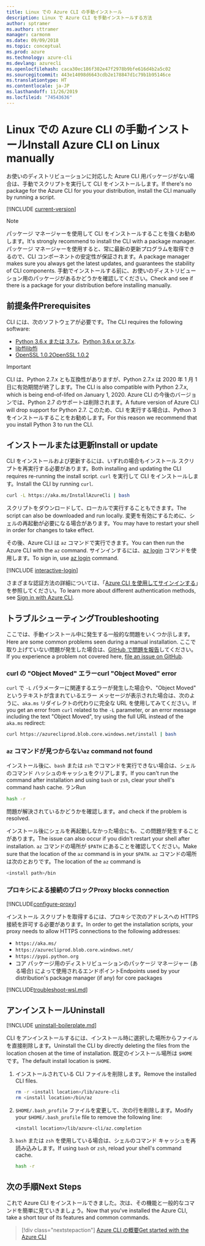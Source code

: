 ```yaml
---
title: Linux での Azure CLI の手動インストール
description: Linux で Azure CLI を手動インストールする方法
author: sptramer
ms.author: sttramer
manager: carmonm
ms.date: 09/09/2018
ms.topic: conceptual
ms.prod: azure
ms.technology: azure-cli
ms.devlang: azurecli
ms.openlocfilehash: caca30ec186f302e47f2978b9bfe616d4b2a5c02
ms.sourcegitcommit: 443e14098d6643cdb2e178847d1c79b1b95146ce
ms.translationtype: HT
ms.contentlocale: ja-JP
ms.lasthandoff: 11/26/2019
ms.locfileid: "74543636"
---
```

# <a name="install-azure-cli-on-linux-manually"></a><span data-ttu-id="3b3f7-103">Linux での Azure CLI の手動インストール</span><span class="sxs-lookup"><span data-stu-id="3b3f7-103">Install Azure CLI on Linux manually</span></span>

<span data-ttu-id="3b3f7-104">お使いのディストリビューションに対応した Azure CLI 用パッケージがない場合は、手動でスクリプトを実行して CLI をインストールします。</span><span class="sxs-lookup"><span data-stu-id="3b3f7-104">If there's no package for the Azure CLI for you your distribution, install the CLI manually by running a script.</span></span>

[!INCLUDE [current-version](includes/current-version.md)]

> [!NOTE]
> <span data-ttu-id="3b3f7-105">パッケージ マネージャーを使用して CLI をインストールすることを強くお勧めします。</span><span class="sxs-lookup"><span data-stu-id="3b3f7-105">It's strongly recommend to install the CLI with a package manager.</span></span> <span data-ttu-id="3b3f7-106">パッケージ マネージャーを使用すると、常に最新の更新プログラムを取得できるので、CLI コンポーネントの安定性が保証されます。</span><span class="sxs-lookup"><span data-stu-id="3b3f7-106">A package manager makes sure you always get the latest updates, and guarantees the stability of CLI components.</span></span> <span data-ttu-id="3b3f7-107">手動でインストールする前に、お使いのディストリビューション用のパッケージがあるかどうかを確認してください。</span><span class="sxs-lookup"><span data-stu-id="3b3f7-107">Check and see if there is a package for your distribution before installing manually.</span></span>

## <a name="prerequisites"></a><span data-ttu-id="3b3f7-108">前提条件</span><span class="sxs-lookup"><span data-stu-id="3b3f7-108">Prerequisites</span></span>

<span data-ttu-id="3b3f7-109">CLI には、次のソフトウェアが必要です。</span><span class="sxs-lookup"><span data-stu-id="3b3f7-109">The CLI requires the following software:</span></span>

* <span data-ttu-id="3b3f7-110">[Python 3.6.x または 3.7.x](https://www.python.org/downloads/)。</span><span class="sxs-lookup"><span data-stu-id="3b3f7-110">[Python 3.6.x or 3.7.x](https://www.python.org/downloads/).</span></span> 
* [<span data-ttu-id="3b3f7-111">libffi</span><span class="sxs-lookup"><span data-stu-id="3b3f7-111">libffi</span></span>](https://sourceware.org/libffi/)
* [<span data-ttu-id="3b3f7-112">OpenSSL 1.0.2</span><span class="sxs-lookup"><span data-stu-id="3b3f7-112">OpenSSL 1.0.2</span></span>](https://www.openssl.org/source/)

> [!IMPORTANT]
>
> <span data-ttu-id="3b3f7-113">CLI は、Python 2.7.x とも互換性がありますが、Python 2.7.x は 2020 年 1 月 1 日に有効期間が終了します。</span><span class="sxs-lookup"><span data-stu-id="3b3f7-113">The CLI is also compatible with Python 2.7.x, which is being end-of-lifed on January 1, 2020.</span></span> <span data-ttu-id="3b3f7-114">Azure CLI の今後のバージョンでは、Python 2.7 のサポートは削除されます。</span><span class="sxs-lookup"><span data-stu-id="3b3f7-114">A future version of Azure CLI will drop support for Python 2.7.</span></span> <span data-ttu-id="3b3f7-115">このため、CLI を実行する場合は、Python 3 をインストールすることをお勧めします。</span><span class="sxs-lookup"><span data-stu-id="3b3f7-115">For this reason we recommend that you install Python 3 to run the CLI.</span></span> 

## <a name="install-or-update"></a><span data-ttu-id="3b3f7-116">インストールまたは更新</span><span class="sxs-lookup"><span data-stu-id="3b3f7-116">Install or update</span></span>

<span data-ttu-id="3b3f7-117">CLI をインストールおよび更新するには、いずれの場合もインストール スクリプトを再実行する必要があります。</span><span class="sxs-lookup"><span data-stu-id="3b3f7-117">Both installing and updating the CLI requires re-running the install script.</span></span> <span data-ttu-id="3b3f7-118">`curl` を実行して CLI をインストールします。</span><span class="sxs-lookup"><span data-stu-id="3b3f7-118">Install the CLI by running `curl`.</span></span>

```bash
curl -L https://aka.ms/InstallAzureCli | bash
```

<span data-ttu-id="3b3f7-119">スクリプトをダウンロードして、ローカルで実行することもできます。</span><span class="sxs-lookup"><span data-stu-id="3b3f7-119">The script can also be downloaded and run locally.</span></span> <span data-ttu-id="3b3f7-120">変更を有効にするために、シェルの再起動が必要になる場合があります。</span><span class="sxs-lookup"><span data-stu-id="3b3f7-120">You may have to restart your shell in order for changes to take effect.</span></span>

<span data-ttu-id="3b3f7-121">その後、Azure CLI は `az` コマンドで実行できます。</span><span class="sxs-lookup"><span data-stu-id="3b3f7-121">You can then run the Azure CLI with the `az` command.</span></span> <span data-ttu-id="3b3f7-122">サインインするには、[az login](/cli/azure/reference-index#az-login) コマンドを使用します。</span><span class="sxs-lookup"><span data-stu-id="3b3f7-122">To sign in, use [az login](/cli/azure/reference-index#az-login) command.</span></span>

[!INCLUDE [interactive-login](includes/interactive-login.md)]

<span data-ttu-id="3b3f7-123">さまざまな認証方法の詳細については、「[Azure CLI を使用してサインインする](authenticate-azure-cli.md)」を参照してください。</span><span class="sxs-lookup"><span data-stu-id="3b3f7-123">To learn more about different authentication methods, see [Sign in with Azure CLI](authenticate-azure-cli.md).</span></span>

## <a name="troubleshooting"></a><span data-ttu-id="3b3f7-124">トラブルシューティング</span><span class="sxs-lookup"><span data-stu-id="3b3f7-124">Troubleshooting</span></span>

<span data-ttu-id="3b3f7-125">ここでは、手動インストール中に発生する一般的な問題をいくつか示します。</span><span class="sxs-lookup"><span data-stu-id="3b3f7-125">Here are some common problems seen during a manual installation.</span></span> <span data-ttu-id="3b3f7-126">ここで取り上げていない問題が発生した場合は、[GitHub で問題を報告](https://github.com/Azure/azure-cli/issues)してください。</span><span class="sxs-lookup"><span data-stu-id="3b3f7-126">If you experience a problem not covered here, [file an issue on GitHub](https://github.com/Azure/azure-cli/issues).</span></span>

### <a name="curl-object-moved-error"></a><span data-ttu-id="3b3f7-127">curl の "Object Moved" エラー</span><span class="sxs-lookup"><span data-stu-id="3b3f7-127">curl "Object Moved" error</span></span>

<span data-ttu-id="3b3f7-128">`curl` で `-L` パラメーターに関連するエラーが発生した場合や、"Object Moved" というテキストが含まれているエラー メッセージが表示された場合は、次のように、`aka.ms` リダイレクトの代わりに完全な URL を使用してみてください。</span><span class="sxs-lookup"><span data-stu-id="3b3f7-128">If you get an error from `curl` related to the `-L` parameter, or an error message including the text "Object Moved", try using the full URL instead of the `aka.ms` redirect:</span></span>

```bash
curl https://azurecliprod.blob.core.windows.net/install | bash
```

### <a name="az-command-not-found"></a><span data-ttu-id="3b3f7-129">`az` コマンドが見つからない</span><span class="sxs-lookup"><span data-stu-id="3b3f7-129">`az` command not found</span></span>

<span data-ttu-id="3b3f7-130">インストール後に、`bash` または `zsh` でコマンドを実行できない場合は、シェルのコマンド ハッシュのキャッシュをクリアします。</span><span class="sxs-lookup"><span data-stu-id="3b3f7-130">If you can't run the command after installation and using `bash` or `zsh`, clear your shell's command hash cache.</span></span> <span data-ttu-id="3b3f7-131">ラン</span><span class="sxs-lookup"><span data-stu-id="3b3f7-131">Run</span></span>

```bash
hash -r
```

<span data-ttu-id="3b3f7-132">問題が解決されているかどうかを確認します。</span><span class="sxs-lookup"><span data-stu-id="3b3f7-132">and check if the problem is resolved.</span></span>

<span data-ttu-id="3b3f7-133">インストール後にシェルを再起動しなかった場合にも、この問題が発生することがあります。</span><span class="sxs-lookup"><span data-stu-id="3b3f7-133">The issue can also occur if you didn't restart your shell after installation.</span></span> <span data-ttu-id="3b3f7-134">`az` コマンドの場所が `$PATH` にあることを確認してください。</span><span class="sxs-lookup"><span data-stu-id="3b3f7-134">Make sure that the location of the `az` command is in your `$PATH`.</span></span> <span data-ttu-id="3b3f7-135">`az` コマンドの場所は次のとおりです。</span><span class="sxs-lookup"><span data-stu-id="3b3f7-135">The location of the `az` command is</span></span>

```bash
<install path>/bin
```

### <a name="proxy-blocks-connection"></a><span data-ttu-id="3b3f7-136">プロキシによる接続のブロック</span><span class="sxs-lookup"><span data-stu-id="3b3f7-136">Proxy blocks connection</span></span>

[!INCLUDE[configure-proxy](includes/configure-proxy.md)]

<span data-ttu-id="3b3f7-137">インストール スクリプトを取得するには、プロキシで次のアドレスへの HTTPS 接続を許可する必要があります。</span><span class="sxs-lookup"><span data-stu-id="3b3f7-137">In order to get the installation scripts, your proxy needs to allow HTTPS connections to the following addresses:</span></span>

* `https://aka.ms/`
* `https://azurecliprod.blob.core.windows.net/`
* `https://pypi.python.org`
* <span data-ttu-id="3b3f7-138">コア パッケージ用のディストリビューションのパッケージ マネージャー (ある場合) によって使用されるエンドポイント</span><span class="sxs-lookup"><span data-stu-id="3b3f7-138">Endpoints used by your distribution's package manager (if any) for core packages</span></span>

[!INCLUDE[troubleshoot-wsl.md](includes/troubleshoot-wsl.md)]

## <a name="uninstall"></a><span data-ttu-id="3b3f7-139">アンインストール</span><span class="sxs-lookup"><span data-stu-id="3b3f7-139">Uninstall</span></span>

[!INCLUDE [uninstall-boilerplate.md](includes/uninstall-boilerplate.md)]

<span data-ttu-id="3b3f7-140">CLI をアンインストールするには、インストール時に選択した場所からファイルを直接削除します。</span><span class="sxs-lookup"><span data-stu-id="3b3f7-140">Uninstall the CLI by directly deleting the files from the location chosen at the time of installation.</span></span> <span data-ttu-id="3b3f7-141">既定のインストール場所は `$HOME` です。</span><span class="sxs-lookup"><span data-stu-id="3b3f7-141">The default install location is `$HOME`.</span></span>

1. <span data-ttu-id="3b3f7-142">インストールされている CLI ファイルを削除します。</span><span class="sxs-lookup"><span data-stu-id="3b3f7-142">Remove the installed CLI files.</span></span>

   ```bash
   rm -r <install location>/lib/azure-cli
   rm <install location>/bin/az
   ```

2. <span data-ttu-id="3b3f7-143">`$HOME/.bash_profile` ファイルを変更して、次の行を削除します。</span><span class="sxs-lookup"><span data-stu-id="3b3f7-143">Modify your `$HOME/.bash_profile` file to remove the following line:</span></span>

   ```text
   <install location>/lib/azure-cli/az.completion
   ```

3. <span data-ttu-id="3b3f7-144">`bash` または `zsh` を使用している場合は、シェルのコマンド キャッシュを再読み込みします。</span><span class="sxs-lookup"><span data-stu-id="3b3f7-144">If using `bash` or `zsh`, reload your shell's command cache.</span></span>

   ```bash
   hash -r
   ```

## <a name="next-steps"></a><span data-ttu-id="3b3f7-145">次の手順</span><span class="sxs-lookup"><span data-stu-id="3b3f7-145">Next Steps</span></span>

<span data-ttu-id="3b3f7-146">これで Azure CLI をインストールできました。次は、その機能と一般的なコマンドを簡単に見ていきましょう。</span><span class="sxs-lookup"><span data-stu-id="3b3f7-146">Now that you've installed the Azure CLI, take a short tour of its features and common commands.</span></span>

> [!div class="nextstepaction"]
> [<span data-ttu-id="3b3f7-147">Azure CLI の概要</span><span class="sxs-lookup"><span data-stu-id="3b3f7-147">Get started with the Azure CLI</span></span>](get-started-with-azure-cli.md)
